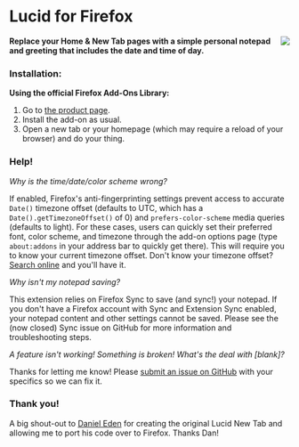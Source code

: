 # Lucid for Firefox

**[<img align="right" src="https://addons.cdn.mozilla.net/static/img/addons-buttons/AMO-button_2.png">](https://addons.mozilla.org/firefox/addon/ff-lucid/) Replace your Home & New Tab pages with a simple personal notepad and greeting that includes the date and time of day.**

### Installation:

**Using the official Firefox Add-Ons Library:**

1. Go to [the product page](https://addons.mozilla.org/en-US/firefox/addon/ff-lucid/).
2. Install the add-on as usual.
3. Open a new tab or your homepage (which may require a reload of your browser) and do your thing.

### Help!

_Why is the time/date/color scheme wrong?_

If enabled, Firefox's anti-fingerprinting settings prevent access to accurate `Date()` timezone offset (defaults to UTC, which has a `Date().getTimezoneOffset()` of 0) and `prefers-color-scheme` media queries (defaults to light). For these cases, users can quickly set their preferred font, color scheme, and timezone through the add-on options page (type `about:addons` in your address bar to quickly get there). This will require you to know your current timezone offset. Don't know your timezone offset? [Search online](https://duckduckgo.com) and you'll have it.

_Why isn't my notepad saving?_

This extension relies on Firefox Sync to save (and sync!) your notepad. If you don't have a Firefox account with Sync and Extension Sync enabled, your notepad content and other settings cannot be saved. Please see the (now closed) Sync issue on GitHub for more information and troubleshooting steps.

_A feature isn't working! Something is broken! What's the deal with [blank]?_

Thanks for letting me know! Please [submit an issue on GitHub](https://github.com/bost-ty/firefox-lucid/issues) with your specifics so we can fix it.

### **Thank you!**

A big shout-out to [Daniel Eden](https://github.com/daneden) for creating the original Lucid New Tab and allowing me to port his code over to Firefox. Thanks Dan!
